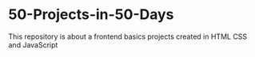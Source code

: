 # 50-Projects-in-50-Days
This repository is about a frontend basics projects created in HTML CSS and JavaScript
